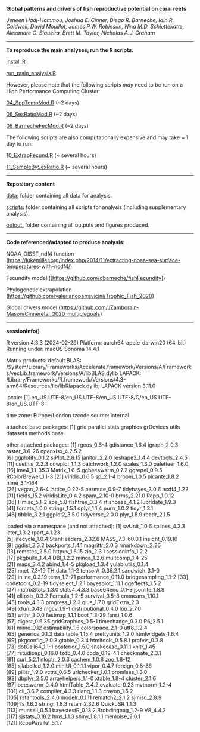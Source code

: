 **Global patterns and drivers of fish reproductive potential on coral reefs**

*Jeneen Hadj-Hammou, Joshua E. Cinner, Diego R. Barneche, Iain R. Caldwell, David Mouillot, James P.W. Robinson, Nina M.D. Schiettekatte, Alexandre C. Siqueira, Brett M. Taylor, Nicholas A.J. Graham*

------------------------------------------------------------------------

**To reproduce the main analyses, run the R scripts:**

[install.R](https://github.com/Jeneen/ReproductivePotential/blob/main/scripts/install.R)

[run_main_analysis.R](https://github.com/Jeneen/ReproductivePotential/blob/main/scripts/run_main_analysis.R)

However, please note that the following scripts *may* need to be run on a High Performance Computing Cluster:

[04_SppTempMod.R](https://github.com/Jeneen/ReproductivePotential/blob/main/scripts/04_SppTempMod.R) (\~2 days)

[06_SexRatioMod.R](https://github.com/Jeneen/ReproductivePotential/blob/main/scripts/06_SexRatioMod.R) (\~2 days)

[08_BarnecheFecMod.R](https://github.com/Jeneen/ReproductivePotential/blob/main/scripts/08_BarnecheFecMod.R) (\~2 days)

The following scripts are also computationally expensive and may take \~ 1 day to run:

[10_ExtrapFecund.R](https://github.com/Jeneen/ReproductivePotential/blob/main/scripts/10_ExtrapFecund.R) (\~ several hours)

[11_SampleBySexRatio.R](https://github.com/Jeneen/ReproductivePotential/blob/main/scripts/11_SampleBySexRatio.R) (\~ several hours)

------------------------------------------------------------------------

**Repository content**

[data:](https://github.com/Jeneen/ReproductivePotential/tree/main/data) folder containing all data for analysis.

[scripts:](https://github.com/Jeneen/ReproductivePotential/tree/main/scripts) folder containing all scripts for analysis (including supplementary analysis).

[output:](https://github.com/Jeneen/ReproductivePotential/tree/main/output) folder containing all outputs and figures produced.

------------------------------------------------------------------------

**Code referenced/adapted to produce analysis:**

NOAA_OISST_ndf4 function (<https://lukemiller.org/index.php/2014/11/extracting-noaa-sea-surface-temperatures-with-ncdf4/>)

Fecundity model ([<https://github.com/dbarneche/fishFecundity>])

Phylogenetic extrapolation (<https://github.com/valerianoparravicini/Trophic_Fish_2020>)

Global drivers model (<https://github.com/JZamborain-Mason/Cinneretal_2020_multiplegoals>)

------------------------------------------------------------------------

**sessionInfo()**

R version 4.3.3 (2024-02-29)
Platform: aarch64-apple-darwin20 (64-bit)
Running under: macOS Sonoma 14.4.1

Matrix products: default
BLAS:   /System/Library/Frameworks/Accelerate.framework/Versions/A/Frameworks/vecLib.framework/Versions/A/libBLAS.dylib 
LAPACK: /Library/Frameworks/R.framework/Versions/4.3-arm64/Resources/lib/libRlapack.dylib;  LAPACK version 3.11.0

locale:
[1] en_US.UTF-8/en_US.UTF-8/en_US.UTF-8/C/en_US.UTF-8/en_US.UTF-8

time zone: Europe/London
tzcode source: internal

attached base packages:
[1] grid      parallel  stats     graphics  grDevices utils     datasets  methods   base     

other attached packages:
 [1] rgeos_0.6-4        gdistance_1.6.4    igraph_2.0.3       raster_3.6-26      openxlsx_4.2.5.2  
 [6] ggplotify_0.1.2    sjPlot_2.8.15      janitor_2.2.0      reshape2_1.4.4     devtools_2.4.5    
[11] usethis_2.2.3      cowplot_1.1.3      patchwork_1.2.0    scales_1.3.0       paletteer_1.6.0   
[16] lme4_1.1-35.3      Matrix_1.6-5       ggbeeswarm_0.7.2   ggrepel_0.9.5      RColorBrewer_1.1-3
[21] viridis_0.6.5      sp_2.1-4           broom_1.0.5        picante_1.8.2      nlme_3.1-164      
[26] vegan_2.6-4        lattice_0.22-5     permute_0.9-7      tidybayes_3.0.6    ncdf4_1.22        
[31] fields_15.2        viridisLite_0.4.2  spam_2.10-0        brms_2.21.0        Rcpp_1.0.12       
[36] Hmisc_5.1-2        ape_5.8            fishtree_0.3.4     rfishbase_4.1.2    lubridate_1.9.3   
[41] forcats_1.0.0      stringr_1.5.1      dplyr_1.1.4        purrr_1.0.2        tidyr_1.3.1       
[46] tibble_3.2.1       ggplot2_3.5.0      tidyverse_2.0.0    plyr_1.8.9         readr_2.1.5       

loaded via a namespace (and not attached):
  [1] svUnit_1.0.6         splines_4.3.3        later_1.3.2          rpart_4.1.23        
  [5] lifecycle_1.0.4      StanHeaders_2.32.6   MASS_7.3-60.0.1      insight_0.19.10     
  [9] ggdist_3.3.2         backports_1.4.1      magrittr_2.0.3       rmarkdown_2.26      
 [13] remotes_2.5.0        httpuv_1.6.15        zip_2.3.1            sessioninfo_1.2.2   
 [17] pkgbuild_1.4.4       DBI_1.2.2            minqa_1.2.6          multcomp_1.4-25     
 [21] maps_3.4.2           abind_1.4-5          pkgload_1.3.4        yulab.utils_0.1.4   
 [25] nnet_7.3-19          TH.data_1.1-2        tensorA_0.36.2.1     sandwich_3.1-0      
 [29] inline_0.3.19        terra_1.7-71         performance_0.11.0   bridgesampling_1.1-2
 [33] codetools_0.2-19     tidyselect_1.2.1     bayesplot_1.11.1     ggeffects_1.5.2     
 [37] matrixStats_1.3.0    stats4_4.3.3         base64enc_0.1-3      jsonlite_1.8.8      
 [41] ellipsis_0.3.2       Formula_1.2-5        survival_3.5-8       emmeans_1.10.1      
 [45] tools_4.3.3          progress_1.2.3       glue_1.7.0           gridExtra_2.3       
 [49] xfun_0.43            mgcv_1.9-1           distributional_0.4.0 loo_2.7.0           
 [53] withr_3.0.0          fastmap_1.1.1        boot_1.3-29          fansi_1.0.6         
 [57] digest_0.6.35        gridGraphics_0.5-1   timechange_0.3.0     R6_2.5.1            
 [61] mime_0.12            estimability_1.5     colorspace_2.1-0     utf8_1.2.4          
 [65] generics_0.1.3       data.table_1.15.4    prettyunits_1.2.0    htmlwidgets_1.6.4   
 [69] pkgconfig_2.0.3      gtable_0.3.4         htmltools_0.5.8.1    profvis_0.3.8       
 [73] dotCall64_1.1-1      posterior_1.5.0      snakecase_0.11.1     knitr_1.45          
 [77] rstudioapi_0.16.0    tzdb_0.4.0           coda_0.19-4.1        checkmate_2.3.1     
 [81] curl_5.2.1           nloptr_2.0.3         cachem_1.0.8         zoo_1.8-12          
 [85] sjlabelled_1.2.0     miniUI_0.1.1.1       vipor_0.4.7          foreign_0.8-86      
 [89] pillar_1.9.0         vctrs_0.6.5          urlchecker_1.0.1     promises_1.3.0      
 [93] dbplyr_2.5.0         arrayhelpers_1.1-0   xtable_1.8-4         cluster_2.1.6       
 [97] beeswarm_0.4.0       htmlTable_2.4.2      evaluate_0.23        mvtnorm_1.2-4       
[101] cli_3.6.2            compiler_4.3.3       rlang_1.1.3          crayon_1.5.2        
[105] rstantools_2.4.0     modelr_0.1.11        rematch2_2.1.2       sjmisc_2.8.9        
[109] fs_1.6.3             stringi_1.8.3        rstan_2.32.6         QuickJSR_1.1.3      
[113] munsell_0.5.1        bayestestR_0.13.2    Brobdingnag_1.2-9    V8_4.4.2            
[117] sjstats_0.18.2       hms_1.1.3            shiny_1.8.1.1        memoise_2.0.1       
[121] RcppParallel_5.1.7  